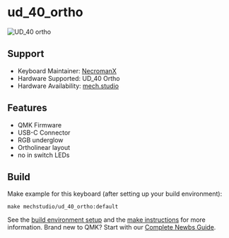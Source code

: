 # ud_40_ortho

![UD_40 ortho](https://storage.googleapis.com/mechstudio-media/images/Cafe_1_1.2e16d0ba.fill-1500x800.png)

## Support
* Keyboard Maintainer: [NecromanX](https://github.com/dejaeghered)
* Hardware Supported: UD_40 Ortho
* Hardware Availability: [mech.studio](https://mech.studio/projects/ud_40/)

## Features
- QMK Firmware
- USB-C Connector
- RGB underglow
- Ortholinear layout
- no in switch LEDs

## Build
Make example for this keyboard (after setting up your build environment):

    make mechstudio/ud_40_ortho:default

See the [build environment setup](https://docs.qmk.fm/#/getting_started_build_tools) and the [make instructions](https://docs.qmk.fm/#/getting_started_make_guide) for more information. Brand new to QMK? Start with our [Complete Newbs Guide](https://docs.qmk.fm/#/newbs).